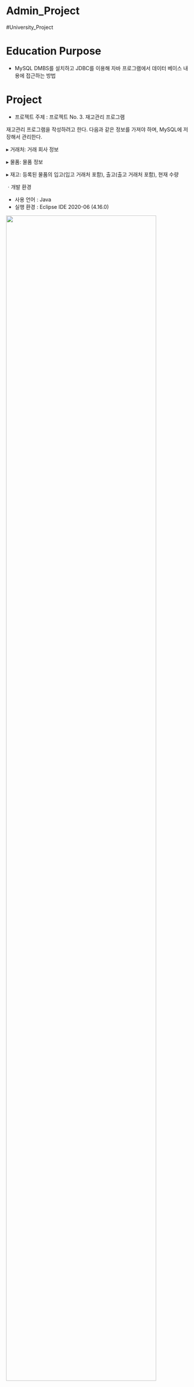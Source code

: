# Admin_Project

#University_Project

# Education Purpose
- MySQL DMBS를 설치하고 JDBC를 이용해 자바 프로그램에서 데이터 베이스 내용에 접근하는 방법


# Project
- 프로젝트 주제 : 프로젝트 No. 3. 재고관리 프로그램

재고관리 프로그램을 작성하려고 한다. 다음과 같은 정보를 가져야 하며, MySQL에 저장해서 관리한다. 

▸ 거래처: 거래 회사 정보

▸ 물품: 물품 정보

▸ 재고: 등록된 물품의 입고(입고 거래처 포함), 출고(출고 거래처 포함), 현재 수량


ㆍ개발 환경
- 사용 언어 : Java
- 실행 환경 : Eclipse IDE 2020-06 (4.16.0)

<img src = "https://user-images.githubusercontent.com/65653053/104172184-2da2fe80-5447-11eb-9247-645e11cbd157.png" width="90%"></img>
